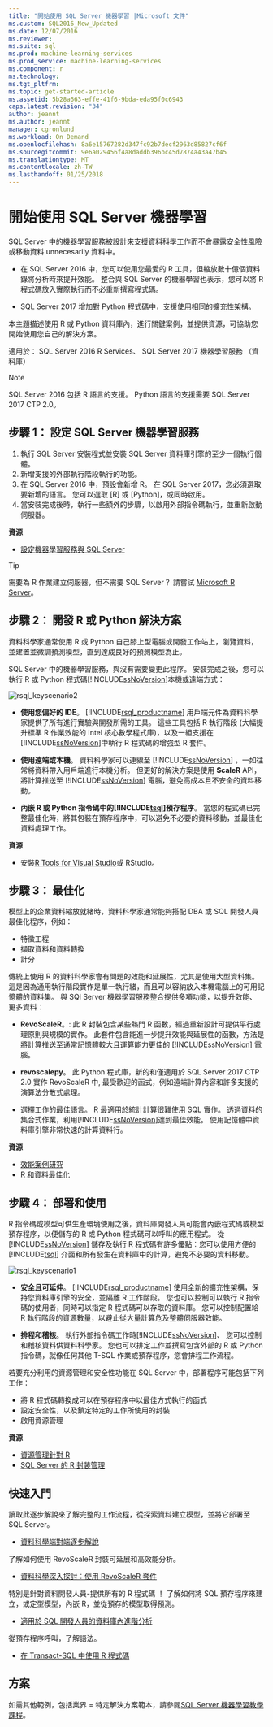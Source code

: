 ```yaml
---
title: "開始使用 SQL Server 機器學習 |Microsoft 文件"
ms.custom: SQL2016_New_Updated
ms.date: 12/07/2016
ms.reviewer: 
ms.suite: sql
ms.prod: machine-learning-services
ms.prod_service: machine-learning-services
ms.component: r
ms.technology: 
ms.tgt_pltfrm: 
ms.topic: get-started-article
ms.assetid: 5b28a663-effe-41f6-9bda-eda95f0c6943
caps.latest.revision: "34"
author: jeannt
ms.author: jeannt
manager: cgronlund
ms.workload: On Demand
ms.openlocfilehash: 8a6e15767282d347fc92b7decf2963d85827cf6f
ms.sourcegitcommit: 9e6a029456f4a8daddb396bc45d7874a43a47b45
ms.translationtype: MT
ms.contentlocale: zh-TW
ms.lasthandoff: 01/25/2018
---
```

# <a name="getting-started-with-sql-server-machine-learning"></a>開始使用 SQL Server 機器學習

SQL Server 中的機器學習服務被設計來支援資料科學工作而不會暴露安全性風險或移動資料 unnecesarily 資料中。

+ 在 SQL Server 2016 中，您可以使用您最愛的 R 工具，但縮放數十億個資料錄將分析時來提升效能。 整合與 SQL Server 的機器學習也表示，您可以將 R 程式碼放入實際執行而不必重新撰寫程式碼。

+ SQL Server 2017 增加對 Python 程式碼中，支援使用相同的擴充性架構。

本主題描述使用 R 或 Python 資料庫內，進行關鍵案例，並提供資源，可協助您開始使用您自己的解決方案。

適用於： SQL Server 2016 R Services、 SQL Server 2017 機器學習服務 （資料庫）

> [!NOTE]
> SQL Server 2016 包括 R 語言的支援。 Python 語言的支援需要 SQL Server 2017 CTP 2.0。

## <a name="step-1-set-up-sql-server-machine-learning-services"></a>步驟 1： 設定 SQL Server 機器學習服務

1. 執行 SQL Server 安裝程式並安裝 SQL Server 資料庫引擎的至少一個執行個體。
2. 新增支援的外部執行階段執行的功能。
3. 在 SQL Server 2016 中，預設會新增 R。 在 SQL Server 2017，您必須選取要新增的語言。 您可以選取 [R] 或 [Python]，或同時啟用。
4. 當安裝完成後時，執行一些額外的步驟，以啟用外部指令碼執行，並重新啟動伺服器。

**資源**

+ [設定機器學習服務與 SQL Server](../../advanced-analytics/r/set-up-sql-server-r-services-in-database.md)

> [!TIP]  
> 需要為 R 作業建立伺服器，但不需要 SQL Server？ 請嘗試 [Microsoft R Server](https://msdn.microsoft.com/library/mt674874.aspx)。  

## <a name="step-2-develop-your-r-or-python-solutions"></a>步驟 2： 開發 R 或 Python 解決方案

資料科學家通常使用 R 或 Python 自己膝上型電腦或開發工作站上，瀏覽資料，並建置並微調預測模型，直到達成良好的預測模型為止。 

SQL Server 中的機器學習服務，與沒有需要變更此程序。 安裝完成之後，您可以執行 R 或 Python 程式碼[!INCLUDE[ssNoVersion](../../includes/ssnoversion-md.md)]本機或遠端方式：

![rsql_keyscenario2](media/rsql-keyscenario2.png) 

+ **使用您偏好的 IDE**。 [!INCLUDE[rsql_productname](../../includes/rsql-productname-md.md)] 用戶端元件為資料科學家提供了所有進行實驗與開發所需的工具。 這些工具包括 R 執行階段 (大幅提升標準 R 作業效能的 Intel 核心數學程式庫)，以及一組支援在 [!INCLUDE[ssNoVersion](../../includes/ssnoversion-md.md)]中執行 R 程式碼的增強型 R 套件。  

+ **使用遠端或本機**。 資料科學家可以連線至 [!INCLUDE[ssNoVersion](../../includes/ssnoversion-md.md)] ，一如往常將資料帶入用戶端進行本機分析。 但更好的解決方案是使用 **ScaleR** API，將計算推送至 [!INCLUDE[ssNoVersion](../../includes/ssnoversion-md.md)] 電腦，避免高成本且不安全的資料移動。

+ **內嵌 R 或 Python 指令碼中的[!INCLUDE[tsql](../../includes/tsql-md.md)]預存程序**。 當您的程式碼已完整最佳化時，將其包裝在預存程序中，可以避免不必要的資料移動，並最佳化資料處理工作。


**資源**

+ 安裝[R Tools for Visual Studio](https://docs.microsoft.com/visualstudio/rtvs/installation)或 RStudio。  

## <a name="step-3-optimize"></a>步驟 3： 最佳化

模型上的企業資料縮放就緒時，資料科學家通常能夠搭配 DBA 或 SQL 開發人員最佳化程序，例如：

+ 特徵工程
+ 擷取資料和資料轉換
+ 計分

傳統上使用 R 的資料科學家會有問題的效能和延展性，尤其是使用大型資料集。 這是因為通用執行階段實作是單一執行緒，而且可以容納放入本機電腦上的可用記憶體的資料集。 與 SQl Server 機器學習服務整合提供多項功能，以提升效能、 更多資料：

+ **RevoScaleR**。: 此 R 封裝包含某些熱門 R 函數，經過重新設計可提供平行處理原則與規模的實作。 此套件包含能進一步提升效能與延展性的函數，方法是將計算推送至通常記憶體較大且運算能力更佳的 [!INCLUDE[ssNoVersion](../../includes/ssnoversion-md.md)] 電腦。

+ **revoscalepy**。 此 Python 程式庫，新的和僅適用於 SQL Server 2017 CTP 2.0 實作 RevoScaleR 中, 最受歡迎的函式，例如遠端計算內容和許多支援的演算法分散式處理。

+ 選擇工作的最佳語言。  R 最適用於統計計算很難使用 SQL 實作。 透過資料的集合式作業，利用[!INCLUDE[ssNoVersion](../../includes/ssnoversion-md.md)]達到最佳效能。 使用記憶體中資料庫引擎非常快速的計算資料行。

**資源**

+ [效能案例研究](../../advanced-analytics/r/performance-case-study-r-services.md)
+ [R 和資料最佳化](../../advanced-analytics/r/r-and-data-optimization-r-services.md)


## <a name="step-4-deploy-and-consume"></a>步驟 4： 部署和使用

R 指令碼或模型可供生產環境使用之後，資料庫開發人員可能會內嵌程式碼或模型預存程序，以便儲存的 R 或 Python 程式碼可以呼叫的應用程式。 從 [!INCLUDE[ssNoVersion](../../includes/ssnoversion-md.md)] 儲存及執行 R 程式碼有許多優點︰您可以使用方便的 [!INCLUDE[tsql](../../includes/tsql-md.md)] 介面和所有發生在資料庫中的計算，避免不必要的資料移動。

![rsql_keyscenario1](media/rsql-keyscenario1.png)

+ **安全且可延伸**。 [!INCLUDE[rsql_productname](../../includes/rsql-productname-md.md)] 使用全新的擴充性架構，保持您資料庫引擎的安全，並隔離 R 工作階段。 您也可以控制可以執行 R 指令碼的使用者，同時可以指定 R 程式碼可以存取的資料庫。 您可以控制配置給 R 執行階段的資源數量，以避止從大量計算危及整體伺服器效能。

+ **排程和稽核**。 執行外部指令碼工作時[!INCLUDE[ssNoVersion](../../includes/ssnoversion-md.md)]、 您可以控制和稽核資料供資料科學家。 您也可以排定工作並撰寫包含外部的 R 或 Python 指令碼，就像任何其他 T-SQL 作業或預存程序，您會排程工作流程。

若要充分利用的資源管理和安全性功能在 SQL Server 中，部署程序可能包括下列工作：

+ 將 R 程式碼轉換成可以在預存程序中以最佳方式執行的函式
+ 設定安全性，以及鎖定特定的工作所使用的封裝
+ 啟用資源管理

**資源**

+ [資源管理針對 R](../../advanced-analytics/r/resource-governance-for-r-services.md)
+ [SQL Server 的 R 封裝管理](../../advanced-analytics/r/r-package-management-for-sql-server-r-services.md)

## <a name="quick-starts"></a>快速入門

讀取此逐步解說來了解完整的工作流程，從探索資料建立模型，並將它部署至 SQL Server。

+ [資料科學端對端逐步解說](../tutorials/walkthrough-data-science-end-to-end-walkthrough.md)

了解如何使用 RevoScaleR 封裝可延展和高效能分析。

+ [資料科學深入探討︰使用 RevoScaleR 套件](../tutorials/deepdive-data-science-deep-dive-using-the-revoscaler-packages.md)

特別是針對資料開發人員-提供所有的 R 程式碼 ！ 了解如何將 SQL 預存程序來建立，或定型模型，內嵌 R，並從預存的模型取得預測。

+ [適用於 SQL 開發人員的資料庫內進階分析](../tutorials/sqldev-in-database-r-for-sql-developers.md)

從預存程序呼叫，了解語法。

+ [在 Transact-SQL 中使用 R 程式碼](../tutorials/rtsql-using-r-code-in-transact-sql-quickstart.md)

## <a name="solutions"></a>方案

如需其他範例，包括業界 = 特定解決方案範本，請參閱[SQL Server 機器學習教學課程](../tutorials/machine-learning-services-tutorials.md)。
